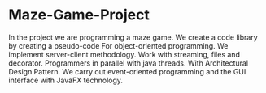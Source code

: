 # Maze-Game-Project
In the project we are programming a maze game. We create a code library by creating a pseudo-code   For object-oriented programming. We implement server-client methodology. Work with streaming, files and decorator. Programmers in parallel with java threads. With Architectural Design Pattern. We carry out event-oriented programming and the GUI interface with JavaFX technology.
